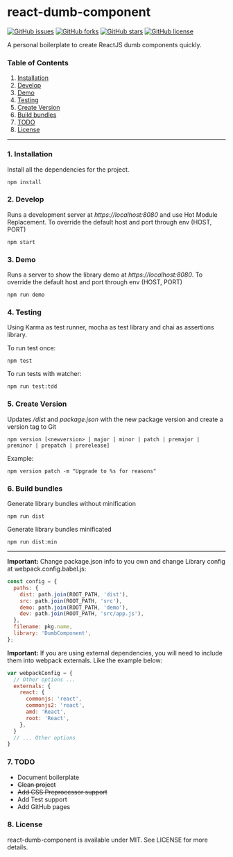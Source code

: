 # react-dumb-component

[![GitHub issues](https://img.shields.io/github/issues/asdelday/react-dumb-component.svg)](https://github.com/asdelday/react-dumb-component/issues)
[![GitHub forks](https://img.shields.io/github/forks/asdelday/react-dumb-component.svg)](https://github.com/asdelday/react-dumb-component/network)
[![GitHub stars](https://img.shields.io/github/stars/asdelday/react-dumb-component.svg)](https://github.com/asdelday/react-dumb-component/stargazers)
[![GitHub license](https://img.shields.io/badge/license-MIT-blue.svg)](https://raw.githubusercontent.com/asdelday/react-dumb-component/master/LICENSE)

A personal boilerplate to create ReactJS dumb components quickly.

### Table of Contents
1. [Installation](#installation)
2. [Develop](#develop)
3. [Demo](#demo)
4. [Testing](#test)
5. [Create Version](#version)
6. [Build bundles](#bundles)
7. [TODO](#todo)
8. [License](#license)

---

<div id="installation"></div>

### 1. Installation
Install all the dependencies for the project.

```
npm install
```

<div id="develop"></div>

### 2. Develop
Runs a development server at *https://localhost:8080* and use Hot Module Replacement.
To override the default host and port through env (HOST, PORT)

```
npm start
```

<div id="demo"></div>

### 3. Demo
Runs a server to show the library demo at *https://localhost:8080*.
To override the default host and port through env (HOST, PORT)

```
npm run demo
```

<div id="test"></div>

### 4. Testing
Using Karma as test runner, mocha as test library and chai as assertions library.

To run test once:
```
npm test
```

To run tests with watcher:
```
npm run test:tdd
```

<div id="version"></div>

### 5. Create Version
Updates */dist* and *package.json* with the new package version and create a version tag to Git
```
npm version [<newversion> | major | minor | patch | premajor | preminor | prepatch | prerelease]
```

Example:
```
npm version patch -m "Upgrade to %s for reasons"
```

<div id="bundles"></div>

### 6. Build bundles
Generate library bundles without minification
```
npm run dist
```
Generate library bundles minificated
```
npm run dist:min
```

---

**Important:** Change package.json info to you own and 
change Library config at webpack.config.babel.js:

```javascript
const config = {
  paths: {
    dist: path.join(ROOT_PATH, 'dist'),
    src: path.join(ROOT_PATH, 'src'),
    demo: path.join(ROOT_PATH, 'demo'),
    dev: path.join(ROOT_PATH, 'src/app.js'),
  },
  filename: pkg.name,
  library: 'DumbComponent',
};
```

**Important:** If you are using external dependencies, you will need to include them into webpack
externals. Like the example below:

```javascript
var webpackConfig = {
  // Other options ...
  externals: {
    react: {
      commonjs: 'react',
      commonjs2: 'react',
      amd: 'React',
      root: 'React',
    },
  }
  // ... Other options
}

```

<div id="todo"></div>

### 7. TODO
* Document boilerplate
* ~~Clean project~~
* ~~Add CSS Preprocessor support~~
* Add Test support
* Add GitHub pages


<div id="license"></div>

### 8. License
react-dumb-component is available under MIT. See LICENSE for more details.
